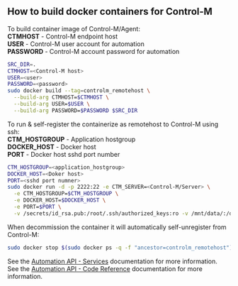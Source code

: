 ## How to build docker containers for Control-M

To build container image of Control-M/Agent:  
**CTMHOST** - Control-M endpoint host  
**USER** - Control-M user account for automation  
**PASSWORD** - Control-M account password for automation  
```bash
SRC_DIR=.
CTMHOST=<Control-M host>
USER=<user>
PASSWORD=<password>
sudo docker build --tag=controlm_remotehost \
  --build-arg CTMHOST=$CTMHOST \
  --build-arg USER=$USER \
  --build-arg PASSWORD=$PASSWORD $SRC_DIR
```
  
To run & self-register the containerize as remotehost to Control-M using ssh:  
**CTM_HOSTGROUP** - Application hostgroup  
**DOCKER_HOST** - Docker host  
**PORT** - Docker host sshd port number  
```bash
CTM_HOSTGROUP=<application_hostgroup>
DOCKER_HOST=<Doker host>
PORT=<sshd port numner>
sudo docker run -d -p 2222:22 -e CTM_SERVER=<Control-M/Server> \
  -e CTM_HOSTGROUP=$CTM_HOSTGROUP \
  -e DOCKER_HOST=$DOCKER_HOST \
  -e PORT=$PORT \
  -v /secrets/id_rsa.pub:/root/.ssh/authorized_keys:ro -v /mnt/data/:/data/ controlm_remotehost
```
When decommission the container it will automatically self-unregister from Control-M:
```bash
sudo docker stop $(sudo docker ps -q -f "ancestor=controlm_remotehost")
```

See the [Automation API - Services](https://docs.bmc.com/docs/display/public/workloadautomation/Control-M+Automation+API+-+Services) documentation for more information.  
See the [Automation API - Code Reference](https://docs.bmc.com/docs/display/public/workloadautomation/Control-M+Automation+API+-+Code+Reference) documentation for more information.
